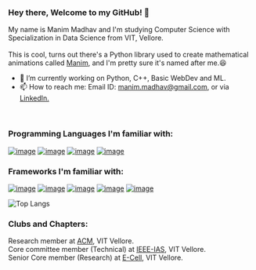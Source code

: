 ### Hey there, Welcome to my GitHub! 👋
My name is Manim Madhav and I'm studying Computer Science with Specialization in Data Science from VIT, Vellore.<br/>
<br/>
This is cool, turns out there's a Python library used to create mathematical animations called <a href='https://github.com/3b1b/manim'>Manim</a>, and I'm pretty sure it's named after me.:laughing:<br/>

- 🔭 I’m currently working on Python, C++, Basic WebDev and ML.
- 📫 How to reach me: Email ID: manim.madhav@gmail.com, or via <a href='https://www.linkedin.com/in/manim-madhav-6103121b4/'>LinkedIn.</a><br>
<br/>


### Programming Languages I'm familiar with:
[![image](https://img.shields.io/badge/Python-14354C?style=for-the-badge&logo=python&logoColor=white)](https://www.python.org/)
[![image](https://img.shields.io/badge/C%2B%2B-00599C?style=for-the-badge&logo=c%2B%2B&logoColor=white)](https://www.cprogramming.com/)
[![image](https://img.shields.io/badge/HTML5-E34F26?style=for-the-badge&logo=html5&logoColor=white)](https://www.w3schools.com/html/)
[![image](https://img.shields.io/badge/CSS3-1572B6?style=for-the-badge&logo=css3&logoColor=white)](https://www.w3schools.com/css/)
<br/>
### Frameworks I'm familiar with:
[![image](https://img.shields.io/badge/OpenCV-PYTHON-yellowgreen)](https://opencv.org/)
[![image](https://img.shields.io/badge/MATPLOTLIB-PYTHON-RED)](https://matplotlib.org/)
[![image](https://img.shields.io/badge/SCI--KIT%20LEARN-PYTHON-red)](https://scikit-learn.org/)
[![image](https://img.shields.io/badge/NLTK-PYTHON-blue)](https://www.nltk.org/)
[![image](https://img.shields.io/badge/NUMPY-PYTHON-yellow)](https://numpy.org/)

![Top Langs](https://github-readme-stats.vercel.app/api/top-langs/?username=ManimMadhav&theme=dark)
### Clubs and Chapters: 
Research member at <a href='https://github.com/ACM-VIT'>ACM</a>, VIT Vellore.<br/>
Core committee member (Technical) at <a href='https://www.ieeeiasvit.com/'>IEEE-IAS<a/>, VIT Vellore.<br/>
Senior Core member (Research) at <a href='https://ecellvit.com/'>E-Cell<a/>, VIT Vellore.
